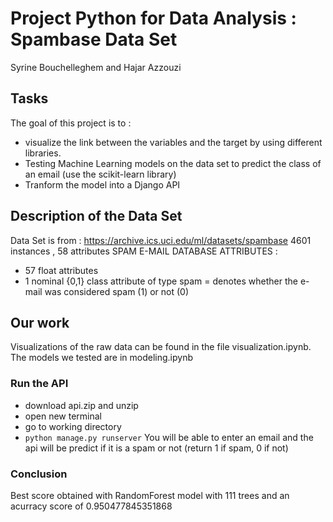 
# Project Python for Data Analysis : Spambase Data Set
Syrine Bouchelleghem and Hajar Azzouzi

## Tasks 
The goal of this project is to :
- visualize the link between the variables and the target by using different libraries.
- Testing Machine Learning models on the data set to predict the class of an email (use the scikit-learn library)
- Tranform the model into a Django API

## Description of the Data Set
Data Set is from : https://archive.ics.uci.edu/ml/datasets/spambase
4601 instances , 58 attributes
 SPAM E-MAIL DATABASE ATTRIBUTES :
- 57 float attributes 
 - 1 nominal {0,1} class attribute of type spam = denotes whether the e-mail was considered spam (1) or not (0)

## Our work 
Visualizations of the raw data can be found in the file visualization.ipynb.
The models we tested are in modeling.ipynb

### Run the API 
- download api.zip and unzip
- open new terminal
- go to working directory 
- ```python manage.py runserver```
You will be able to enter an email and the api will be predict if it is a spam or not (return 1 if spam, 0 if not)

### Conclusion

Best score obtained with RandomForest model with 111 trees and an acurracy score of 0.950477845351868
